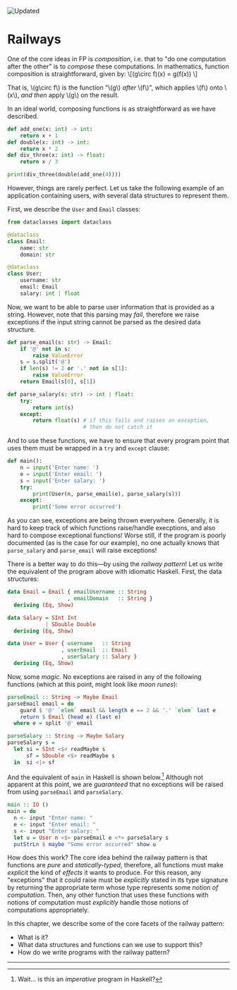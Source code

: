 ![Updated][update-shield]
# Railways

One of the core ideas in FP is _composition_, i.e. that to "do one computation after the other" is to _compose_ these computations. In mathematics, function composition is straightforward, given by:
\\[(g\circ f)(x) = g(f(x)) \\]

That is, \\(g\circ f\\) is the function "\\(g\\) _after_ \\(f\\)", which applies \\(f\\) onto \\(x\\), _and then_ apply \\(g\\) on the result.

In an ideal world, composing functions is as straightforward as we have described.

```python
def add_one(x: int) -> int:
    return x + 1
def double(x: int) -> int:
    return x * 2
def div_three(x: int) -> float:
    return x / 3

print(div_three(double(add_one(4))))
```

However, things are rarely perfect. Let us take the following example of an application containing users, with several data structures to represent them.

First, we describe the `User` and `Email` classes:

```python
from dataclasses import dataclass

@dataclass
class Email:
    name: str
    domain: str

@dataclass
class User:
    username: str
    email: Email
    salary: int | float
```

Now, we want to be able to parse user information that is provided as a string. However, note that this parsing may _fail_, therefore we raise exceptions if the input string cannot be parsed as the desired data structure.

```python
def parse_email(s: str) -> Email:
    if '@' not in s:
        raise ValueError
    s = s.split('@')
    if len(s) != 2 or '.' not in s[1]:
        raise ValueError
    return Email(s[0], s[1])

def parse_salary(s: str) -> int | float:
    try:
        return int(s)
    except:
        return float(s) # if this fails and raises an exception,
                        # then do not catch it
```

And to use these functions, we have to ensure that every program point that uses them must be wrapped in a `try` and `except` clause:

```python
def main():
    n = input('Enter name: ')
    e = input('Enter email: ')
    s = input('Enter salary: ')
    try:
        print(User(n, parse_email(e), parse_salary(s)))
    except:
        print('Some error occurred')
```
As you can see, exceptions are being thrown everywhere. Generally, it is hard to keep track of which functions raise/handle execptions, and also hard to compose exceptional functions! Worse still, if the program is poorly documented (as is the case for our example), no one actually knows that `parse_salary` and `parse_email` will raise exceptions!

There is a better way to do this&mdash;by using the _railway pattern_! Let us write the equivalent of the program above with idiomatic Haskell. First, the data structures:

```haskell
data Email = Email { emailUsername :: String
                   , emailDomain   :: String }
  deriving (Eq, Show)

data Salary = SInt Int 
            | SDouble Double
  deriving (Eq, Show)

data User = User { username   :: String
                 , userEmail  :: Email
                 , userSalary :: Salary }
  deriving (Eq, Show)
```

Now, some _magic_. No exceptions are raised in any of the following functions (which at this point, might look like _moon runes_):

```haskell
parseEmail :: String -> Maybe Email
parseEmail email = do
    guard $ '@' `elem` email && length e == 2 && '.' `elem` last e
    return $ Email (head e) (last e)
  where e = split '@' email

parseSalary :: String -> Maybe Salary
parseSalary s = 
  let si = SInt <$> readMaybe s
      sf = SDouble <$> readMaybe s
  in  si <|> sf
```

And the equivalent of `main` in Haskell is shown below.[^1] Although not apparent at this point, we are _guaranteed_ that no exceptions will be raised from using `parseEmail` and `parseSalary`.

```haskell
main :: IO ()
main = do
  n <- input "Enter name: "
  e <- input "Enter email: "
  s <- input "Enter salary: "
  let u = User n <$> parseEmail e <*> parseSalary s
  putStrLn $ maybe "Some error occurred" show u
```

How does this work? The core idea behind the railway pattern is that functions are _pure_ and _statically-typed_, therefore, all functions must make _explicit_ the kind of _effects_ it wants to produce. For this reason, any "exceptions" that it could raise must be _explicitly_ stated in its type signature by returning the appropriate term whose type represents some _notion of computation_. Then, any other function that uses these functions with notions of computation must _explicitly_ handle those notions of computations appropriately.

In this chapter, we describe some of the core facets of the railway pattern:
- What is it?
- What data structures and functions can we use to support this?
- How do we write programs with the railway pattern?

---
[^1]: Wait... is this an _imperative_ program in Haskell?

[update-shield]: https://img.shields.io/badge/LAST%20UPDATED-13%20OCT%202024-57ffd8?style=for-the-badge
